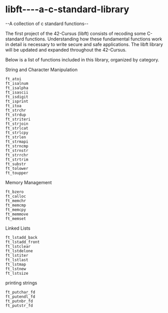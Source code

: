 # libft----a-c-standard-library
--A collection of c standard functions--

The first project of the 42-Cursus (libft) consists of recoding some C-standard functions.
Understanding how these fundamental functions work in detail is necessary to write secure and safe applications.
The libft library will be updated and expanded throughout the 42-Cursus.

Below is a list of functions included in this library, organized by category.

String and Character Manipulation

    ft_atoi
    ft_isalnum
    ft_isalpha
    ft_isascii
    ft_isdigit
    ft_isprint
    ft_itoa
    ft_strchr
    ft_strdup
    ft_striteri
    ft_strjoin
    ft_strlcat
    ft_strlcpy
    ft_strlen
    ft_strmapi
    ft_strncmp
    ft_strnstr
    ft_strrchr
    ft_strtrim
    ft_substr
    ft_tolower
    ft_toupper

Memory Management

    ft_bzero
    ft_calloc
    ft_memchr
    ft_memcmp
    ft_memcpy
    ft_memmove
    ft_memset

Linked Lists

    ft_lstadd_back
    ft_lstadd_front
    ft_lstclear
    ft_lstdelone
    ft_lstiter
    ft_lstlast
    ft_lstmap
    ft_lstnew
    ft_lstsize

printing strings

    ft_putchar_fd
    ft_putendl_fd
    ft_putnbr_fd
    ft_putstr_fd
